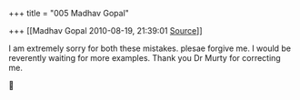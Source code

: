 +++
title = "005 Madhav Gopal"

+++
[[Madhav Gopal	2010-08-19, 21:39:01 [Source](https://groups.google.com/g/bvparishat/c/HaPSUXPy6VA)]]



I am extremely sorry for both these mistakes. plesae forgive me. I would be reverently waiting for more examples. Thank you Dr Murty for correcting me.




